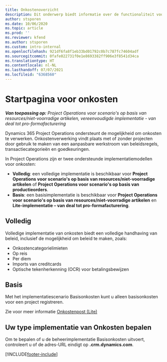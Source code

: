 ```yaml
---
title: Onkostenoverzicht
description: Dit onderwerp biedt informatie over de functionaliteit voor onkosten in Project Operations.
author: stsporen
ms.date: 10/06/2020
ms.topic: article
ms.prod: ''
ms.reviewer: kfend
ms.author: stsporen
ms.custom: intro-internal
ms.openlocfilehash: 921df6fa8f1eb33bd01792c0b7c787fc74604adf
ms.sourcegitcommit: 0fafe022731f0e1e8693382ff906e3f8541d34ca
ms.translationtype: HT
ms.contentlocale: nl-NL
ms.lasthandoff: 07/07/2021
ms.locfileid: "6368560"
---
```

# <a name="expense-home-page"></a>Startpagina voor onkosten

_**Van toepassing op:** Project Operations voor scenario's op basis van resources/niet-voorradige artikelen, vereenvoudigde implementatie - van deal tot pro-formafacturering_


Dynamics 365 Project Operations ondersteunt de mogelijkheid om onkosten te verwerken. Onkostenverwerking vindt plaats met of zonder projecten door gebruik te maken van een aanpasbare werkstroom van beleidsregels, transactiecategorieën en goedkeuringen.

In Project Operations zijn er twee ondersteunde implementatiemodellen voor onkosten: 

- **Volledig**: een volledige implementatie is beschikbaar voor **Project Operations voor scenario's op basis van resources/niet-voorradige artikelen** of **Project Operations voor scenario's op basis van productieorders**.
- **Basis**: een basisimplementatie is beschikbaar voor **Project Operations voor scenario's op basis van resources/niet-voorradige artikelen** en **Lite-implementatie – van deal tot pro-formafacturering**.

## <a name="full"></a>Volledig 
Volledige implementatie van onkosten biedt een volledige handhaving van beleid, inclusief de mogelijkheid om beleid te maken, zoals:

  - Onkostencategorielimieten
  - Op reis
  - Per diem
  - Imports van creditcards
  - Optische tekenherkenning (OCR) voor betalingsbewijzen

## <a name="basic"></a>Basis 
Met het implementatiescenario Basisonkosten kunt u alleen basisonkosten voor een project registreren. 

Zie voor meer informatie [Onkostenpost (Lite)](basic-expense.md)

## <a name="determine-your-expense-deployment"></a>Uw type implementatie van Onkosten bepalen
Om te bepalen of u de beheerimplementatie Basisonkosten uitvoert, controleert u of de adres-URL eindigt op **.crm.dynamics.com**. 


[!INCLUDE[footer-include](../includes/footer-banner.md)]